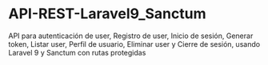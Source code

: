 # API-REST-Laravel9_Sanctum
 API para autenticación de user, Registro de user, Inicio de sesión, Generar token, Listar user, Perfil de usuario, Eliminar user y Cierre de sesión, usando Laravel 9 y Sanctum con rutas protegidas
